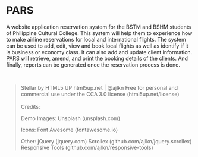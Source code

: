 # PARS

A website application reservation system for the BSTM and BSHM students of Philippine Cultural College. This system will help them to experience how to make airline reservations for local and international flights. The system can be used to add, edit, view and book local flights as well as identify if it is business or economy class. It can also add and update client information. PARS will retrieve, amend, and print the booking details of the clients. And finally, reports can be generated once the reservation process is done.

<br>

> Stellar by HTML5 UP
> html5up.net | @ajlkn
> Free for personal and commercial use under the CCA 3.0 license (html5up.net/license)
> <br><br>
>Credits:
>
>	Demo Images:
>		Unsplash (unsplash.com)
>
>	Icons:
>		Font Awesome (fontawesome.io)
>
>	Other:
>		jQuery (jquery.com)
>		Scrollex (github.com/ajlkn/jquery.scrollex)
>		Responsive Tools (github.com/ajlkn/responsive-tools)